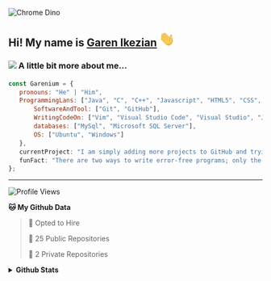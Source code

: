 <!--
**Garenium/Garenium** is a ✨ _special_ ✨ repository because its `README.md` (this file) appears on your GitHub profile.
-->

![Chrome Dino](https://mir-s3-cdn-cf.behance.net/project_modules/max_1200/4ff07986208593.5d9a654e92f36.gif)


<h2 align="left">Hi! My name is <a href="https://www.linkedin.com/in/hassan-ihsan-045b11231/" target="_blank" rel="noopener noreferrer">Garen Ikezian</a> <img src="https://raw.githubusercontent.com/ABSphreak/ABSphreak/master/gifs/Hi.gif" height="30" />
 
 
 ### <img src="https://media.giphy.com/media/VgCDAzcKvsR6OM0uWg/giphy.gif" width="50"> A little bit more about me...  
 
 ```javascript
const Garenium = {
    pronouns: "He" | "Him",
    ProgrammingLans: ["Java", "C", "C++", "Javascript", "HTML5", "CSS", "JSON", "Lisp", "PHP"],
        SoftwareAndTool: ["Git", "GitHub"],
        WritingCodeOn: ["Vim", "Visual Studio Code", "Visual Studio", "JetBrains", "Eclipse Ide", "Notepad++"],
        databases: ["MySql", "Microsoft SQL Server"],
        OS: ["Ubuntu", "Windows"]
    },
    currentProject: "I am simply adding more projects to GitHub and trying to learn docker",
    funFact: "There are two ways to write error-free programs; only the third one works"
};
```
 
 ---
 
![Profile Views](https://komarev.com/ghpvc/?username=Garenium&style=flat-square)

<!-- ![Lines of code](https://img.shields.io/badge/From%20Hello%20World%20I%27ve%20Written-2.9%20million%20lines%20of%20code-blue) -->
 
 **🐱 My Github Data** 
 
> 💼 Opted to Hire
 > 
> 📜 25 Public Repositories
 > 
> 🔑 2 Private Repositories 

 <p>
    <details>
     <summary><strong>Github Stats</strong></summary>
     
![Garenium GitHub stats](https://github-readme-stats.vercel.app/api?username=Garenium&hide=contribs,prs&show_icons=true&theme=transparent)
[![Top Langs](https://github-readme-stats.vercel.app/api/top-langs/?username=Garenium&layout=compact&theme=transparent)](https://github.com/Garenium/github-readme-stats)
      </details>
</p>

<!--START_SECTION:waka-->
<!--END_SECTION:waka-->
